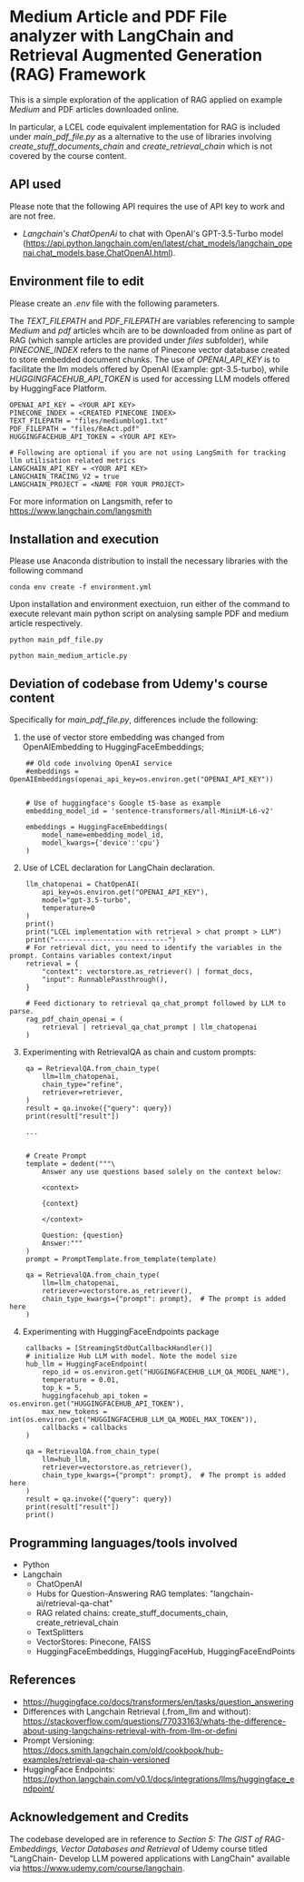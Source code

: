 # Medium Article and PDF File analyzer with LangChain and Retrieval Augmented Generation (RAG) Framework
This is a simple exploration of the application of RAG applied on example *Medium* and PDF articles downloaded online. 

In particular, a LCEL code equivalent implementation for RAG is included under *main_pdf_file.py* as a alternative to the use of libraries involving *create_stuff_documents_chain* and *create_retrieval_chain* which is not covered by the course content.

## API used

Please note that the following API requires the use of API key to work and are not free.
- *Langchain's ChatOpenAi* to chat with OpenAI's GPT-3.5-Turbo model (https://api.python.langchain.com/en/latest/chat_models/langchain_openai.chat_models.base.ChatOpenAI.html).

## Environment file to edit
Please create an *.env* file with the following parameters. 

The *TEXT_FILEPATH* and *PDF_FILEPATH* are variables referencing to sample *Medium* and *pdf* articles whcih are to be downloaded from online as part of RAG (which sample articles are provided under *files* subfolder), while *PINECONE_INDEX* refers to the name of Pinecone vector database created to store embedded document chunks. The use of *OPENAI_API_KEY* is to facilitate the llm models offered by OpenAI (Example: gpt-3.5-turbo), while *HUGGINGFACEHUB_API_TOKEN* is used for accessing LLM models offered by HuggingFace Platform.
```
OPENAI_API_KEY = <YOUR API KEY>
PINECONE_INDEX = <CREATED PINECONE INDEX>
TEXT_FILEPATH = "files/mediumblog1.txt"
PDF_FILEPATH = "files/ReAct.pdf"
HUGGINGFACEHUB_API_TOKEN = <YOUR API KEY>

# Following are optional if you are not using LangSmith for tracking llm utilisation related metrics
LANGCHAIN_API_KEY = <YOUR API KEY>
LANGCHAIN_TRACING_V2 = true
LANGCHAIN_PROJECT = <NAME FOR YOUR PROJECT>
```

For more information on Langsmith, refer to https://www.langchain.com/langsmith

## Installation and execution
Please use Anaconda distribution to install the necessary libraries with the following command

```
conda env create -f environment.yml
```

Upon installation and environment exectuion, run either of the command to execute relevant main python script on analysing sample PDF and medium article respectively.
```
python main_pdf_file.py

python main_medium_article.py
```

## Deviation of codebase from Udemy's course content
Specifically for *main_pdf_file.py*, differences include the following:
1) the use of vector store embedding was changed from OpenAIEmbedding to HuggingFaceEmbeddings;
```
    ## Old code involving OpenAI service
    #embeddings = OpenAIEmbeddings(openai_api_key=os.environ.get("OPENAI_API_KEY"))
    

    # Use of huggingface's Google t5-base as example
    embedding_model_id = 'sentence-transformers/all-MiniLM-L6-v2'
    
    embeddings = HuggingFaceEmbeddings(
        model_name=embedding_model_id,
        model_kwargs={'device':'cpu'}
    )
```

2) Use of LCEL declaration for LangChain declaration.
```
    llm_chatopenai = ChatOpenAI(
        api_key=os.environ.get("OPENAI_API_KEY"),
        model="gpt-3.5-turbo",
        temperature=0
    )
    print()
    print("LCEL implementation with retrieval > chat prompt > LLM")
    print("----------------------------")
    # For retrieval dict, you need to identify the variables in the prompt. Contains variables context/input
    retrieval = {
        "context": vectorstore.as_retriever() | format_docs,
        "input": RunnablePassthrough(),
    }

    # Feed dictionary to retrieval qa_chat_prompt followed by LLM to parse.
    rag_pdf_chain_openai = (
        retrieval | retrieval_qa_chat_prompt | llm_chatopenai
    )
```
3. Experimenting with RetrievalQA as chain and custom prompts:
```
    qa = RetrievalQA.from_chain_type(
        llm=llm_chatopenai,
        chain_type="refine",
        retriever=retriever,
    )
    result = qa.invoke({"query": query})
    print(result["result"])

    ...


    # Create Prompt
    template = dedent("""\
        Answer any use questions based solely on the context below:
        
        <context>
        
        {context}

        </context>
        
        Question: {question}
        Answer:"""
    )
    prompt = PromptTemplate.from_template(template)

    qa = RetrievalQA.from_chain_type(
        llm=llm_chatopenai,
        retriever=vectorstore.as_retriever(),
        chain_type_kwargs={"prompt": prompt},  # The prompt is added here
    )
```

4. Experimenting with HuggingFaceEndpoints package
```
    callbacks = [StreamingStdOutCallbackHandler()]
    # initialize Hub LLM with model. Note the model size
    hub_llm = HuggingFaceEndpoint(
        repo_id = os.environ.get("HUGGINGFACEHUB_LLM_QA_MODEL_NAME"),
        temperature = 0.01,
        top_k = 5,
        huggingfacehub_api_token = os.environ.get("HUGGINGFACEHUB_API_TOKEN"),
        max_new_tokens = int(os.environ.get("HUGGINGFACEHUB_LLM_QA_MODEL_MAX_TOKEN")),
        callbacks = callbacks
    )

    qa = RetrievalQA.from_chain_type(
        llm=hub_llm,
        retriever=vectorstore.as_retriever(),
        chain_type_kwargs={"prompt": prompt},  # The prompt is added here
    )
    result = qa.invoke({"query": query})
    print(result["result"])
    print()
```

## Programming languages/tools involved
- Python
- Langchain
    - ChatOpenAI
    - Hubs for Question-Answering RAG templates: "langchain-ai/retrieval-qa-chat"
    - RAG related chains: create_stuff_documents_chain, create_retrieval_chain
    - TextSplitters
    - VectorStores: Pinecone, FAISS
    - HuggingFaceEmbeddings, HuggingFaceHub, HuggingFaceEndPoints

## References
- https://huggingface.co/docs/transformers/en/tasks/question_answering
- Differences with Langchain Retrieval (.from_llm and without): https://stackoverflow.com/questions/77033163/whats-the-difference-about-using-langchains-retrieval-with-from-llm-or-defini
- Prompt Versioning: https://docs.smith.langchain.com/old/cookbook/hub-examples/retrieval-qa-chain-versioned
- HuggingFace Endpoints: https://python.langchain.com/v0.1/docs/integrations/llms/huggingface_endpoint/

## Acknowledgement and Credits

The codebase developed are in reference to *Section 5: The GIST of RAG-Embeddings, Vector Databases and Retrieval* of Udemy course titled "LangChain- Develop LLM powered applications with LangChain" available via https://www.udemy.com/course/langchain.